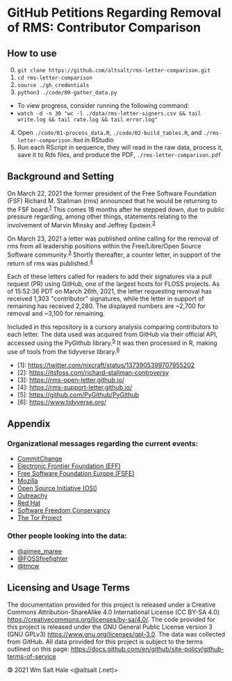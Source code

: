 # GitHub Petitions Regarding Removal of RMS: Contributor Comparison

## How to use
0. `git clone https://github.com/altsalt/rms-letter-comparison.git`
1. `cd rms-letter-comparison`
2. `source ./gh_credentials`
3. `python3 ./code/00-gather_data.py`
  - To view progress, consider running the following command:
  - `watch -d -n 30 "wc -l ./data/rms-letter-signers.csv && tail write.log && tail rate.log && tail error.log"`
4. Open `./code/01-process_data.R`, `./code/02-build_tables.R`, and `./rms-letter-comparison.Rmd` in RStudio
5. Run each RScript in sequence, they will read in the raw data, process it, save it to Rds files, and produce the PDF, `./rms-letter-comparison.pdf`

## Background and Setting
On March 22, 2021 the former president of the Free Software Foundation (FSF) Richard M. Stallman (rms) announced that he would be returning to the FSF board.<sup>[1](#fn1)</sup> This comes 18 months after he stepped down, due to public pressure regarding, among other things, statements relating to the involvement of Marvin Minsky and Jeffrey Epstein.<sup>[2](#fn2)</sup>

On March 23, 2021 a letter was published online calling for the removal of rms from all leadership positions within the Free/Libre/Open Source Software community.<sup>[3](#fn3)</sup> Shortly thereafter, a counter letter, in support of the return of rms was published.<sup>[4](#fn4)</sup>

Each of these letters called for readers to add their signatures via a pull request (PR) using GitHub, one of the largest hosts for FLOSS projects. As of 15:52:36 PDT on March 26th, 2021, the letter requesting removal has received 1,303 "contributor" signatures, while the letter in support of remaining has received 2,280. The displayed numbers are ~2,700 for removal and ~3,100 for remaining.

Included in this repository is a cursory analysis comparing contributors to each letter. The data used was acquired from GitHub via their official API, accessed using the PyGithub library.<sup>[5](#fn5)</sup> It was then processed in R, making use of tools from the tidyverse library.<sup>[6](#fn6)</sup>

- <a name="fn1">[1]</a>: https://twitter.com/nixcraft/status/1373905399707955202
- <a name="fn2">[2]</a>: https://itsfoss.com/richard-stallman-controversy
- <a name="fn3">[3]</a>: https://rms-open-letter.github.io/
- <a name="fn4">[4]</a>: https://rms-support-letter.github.io/
- <a name="fn5">[5]</a>: https://github.com/PyGithub/PyGithub
- <a name="fn6">[6]</a>: https://www.tidyverse.org/


## Appendix

### Organizational messages regarding the current events:
- [CommitChange](https://twitter.com/wwahammy/status/1374771022289854465)
- [Electronic Frontier Foundation (EFF)](https://www.eff.org/deeplinks/2021/03/statement-re-election-richard-stallman-fsf-board)
- [Free Software Foundation Europe (FSFE)](https://fsfe.org/news/2021/news-20210324-01.html)
- [Mozilla](https://twitter.com/mozilla/status/1374513444838199304)
- [Open Source Initiative (OSI)](https://opensource.org/OSI_Response)
- [Outreachy](https://www.outreachy.org/blog/2021-03-23/fsf-participation-barred/)
- [Red Hat](https://www.redhat.com/en/blog/red-hat-statement-about-richard-stallmans-return-free-software-foundation-board)
- [Software Freedom Conservancy](https://sfconservancy.org/blog/2021/mar/23/outreachy-fsf/)
- [The Tor Project](https://twitter.com/torproject/status/1374754834050654212)

### Other people looking into the data:
- [@aimee_maree](https://twitter.com/aimee_maree/status/1375784037898280960)
- [@FOSSfirefighter](https://twitter.com/FOSSfirefighter/status/1375652919123542021)
- [@tmcw](https://observablehq.com/@tmcw/signatures-on-the-pro-rms-open-letter?ui=classic)


## Licensing and Usage Terms
The documentation provided for this project is released under a Creative Commons Attribution-ShareAlike 4.0 International License (CC BY-SA 4.0) https://creativecommons.org/licenses/by-sa/4.0/. The code provided for this project is released under the GNU General Public License version 3 (GNU GPLv3) https://www.gnu.org/licenses/gpl-3.0. The data was collected from GitHub. All data provided for this project is subject to the terms outlined on this page: https://docs.github.com/en/github/site-policy/github-terms-of-service

🄯 2021 Wm Salt Hale <@altsalt (.net)>

